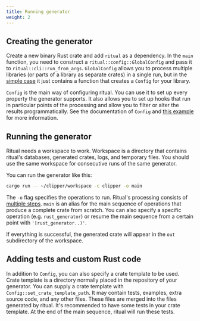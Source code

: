 ```yaml
---
title: Running generator
weight: 2
---
```

## Creating the generator

Create a new binary Rust crate and add `ritual` as a dependency. In the `main` function, you need to construct a `ritual::config::GlobalConfig` and pass it to `ritual::cli::run_from_args`. `GlobalConfig` allows you to process multiple libraries (or parts of a library as separate crates) in a single run, but in the [simple case](https://github.com/rust-qt/generator-example/blob/master/src/main.rs) it just contains a function that creates a `Config` for your library.

`Config` is the main way of configuring ritual. You can use it to set up every property the generator supports. It also allows you to set up hooks that run in particular points of the processing and allow you to filter or alter the results programmatically. See the documentation of `Config` and [this example](https://github.com/rust-qt/generator-example/blob/master/src/main.rs) for more information.

## Running the generator
 
Ritual needs a workspace to work. Workspace is a directory that contains ritual's databases, generated crates, logs, and temporary files. You should use the same workspace for consecutive runs of the same generator.  

You can run the generator like this:
```bash
cargo run -- ~/clipper/workspace -c clipper -o main
```
The `-o` flag specifies the operations to run. Ritual's processing consists of [multiple steps](https://github.com/rust-qt/ritual/blob/master/ritual/src/processor.rs). `main` is an alias for the main sequence of operations that produce a complete crate from scratch. You can also specify a specific operation (e.g. `rust_generator`) or resume the main sequence from a certain point with `'[rust_generator..)'`.

If everything is successful, the generated crate will appear in the `out` subdirectory of the workspace.

## Adding tests and custom Rust code

In addition to `Config`, you can also specify a crate template to be used. Crate template is a directory normally placed in the repository of your generator. You can supply a crate template with `Config::set_crate_template_path`. It may contain tests, examples, extra source code, and any other files. These files are merged into the files generated by ritual. It's recommended to have some tests in your crate template. At the end of the main sequence, ritual will run these tests. 
